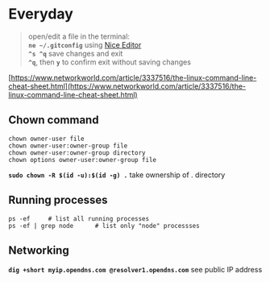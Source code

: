 # Everyday

> open/edit a file in the terminal:  
> **`ne ~/.gitconfig`** using [Nice Editor](../ide/ne.md)  
> **`^s ^q`** save changes and exit  
> **`^q`**, then **`y`** to confirm exit without saving changes

[https://www.networkworld.com/article/3337516/the-linux-command-line-cheat-sheet.html](https://www.networkworld.com/article/3337516/the-linux-command-line-cheat-sheet.html)

## Chown command

```text
chown owner-user file 
chown owner-user:owner-group file
chown owner-user:owner-group directory
chown options owner-user:owner-group file
```

**`sudo chown -R $(id -u):$(id -g) .`** take ownership of . directory

## Running processes

```
ps -ef     # list all running processes
ps -ef | grep node      # list only "node" processses
```

## Networking

**`dig +short myip.opendns.com @resolver1.opendns.com`** see public IP address
